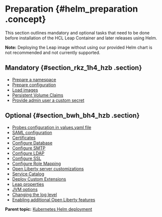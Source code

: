 # Preparation {#helm_preparation .concept}

This section outlines mandatory and optional tasks that need to be done before installation of the HCL Leap Container and later releases using Helm.

**Note:** Deploying the Leap image without using our provided Helm chart is not recommended and not currently supported.

## Mandatory {#section_rkz_1h4_hzb .section}

-   [Prepare a namespace](helm_prepare_namespace.md)
-   [Prepare configuration](prepare_config_helm.md)
-   [Load images](helm_load_images.md)
-   [Persistent Volume Claims](helm_persistent_volume.md)
-   [Provide admin user a custom secret](helm_admin_customsecret.md)

## Optional {#section_bwh_bh4_hzb .section}

-   [Probes configuration in values.yaml file](helm_probes_config_valuesfile.md)
-   [SAML configuration](helm_saml_config.md)
-   [Certificates](helm_certificates.md)
-   [Configure Database](helm_configure_db.md)
-   [Configure SMTP](helm_configure_smtp.md)
-   [Configure LDAP](helm_configure_ldap.md)
-   [Configure SSL](helm_configure_ssl.md)
-   [Configure Role Mapping](helm_configure_roleMapping.md)
-   [Open Liberty server customizations](helm_open_liberty_custom.md)
-   [Service Catalog](helm_service_catalog.md)
-   [Deploy Custom Extensions](helm_deploy_custom_extension.md)
-   [Leap properties](helm_leap_properties.md)
-   [JVM options](helm_jvm_options.md)
-   [Changing the log level](helm_changing_log_level.md)
-   [Enabling additional Open Liberty features](helm_extending_image.md)


**Parent topic:** [Kubernetes Helm deployment](kubernetes_helm_deployment.md)

